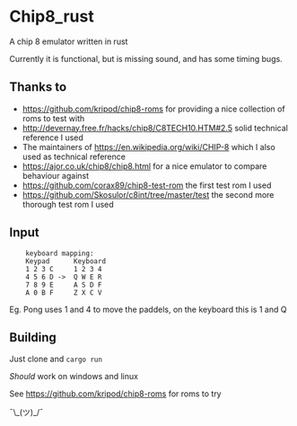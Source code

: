 # Chip8_rust

A chip 8 emulator written in rust

Currently it is functional, but is missing sound, and has some timing bugs.

## Thanks to
- https://github.com/kripod/chip8-roms for providing a nice collection of roms to test with
- http://devernay.free.fr/hacks/chip8/C8TECH10.HTM#2.5 solid technical reference I used
- The maintainers of https://en.wikipedia.org/wiki/CHIP-8 which I also used as technical reference
- https://ajor.co.uk/chip8/chip8.html for a nice emulator to compare behaviour against
- https://github.com/corax89/chip8-test-rom the first test rom I used
- https://github.com/Skosulor/c8int/tree/master/test the second more thorough test rom I used

## Input
```
    keyboard mapping:
    Keypad      Keyboard
    1 2 3 C     1 2 3 4
    4 5 6 D ->  Q W E R
    7 8 9 E     A S D F
    A 0 B F     Z X C V
 ```
 Eg. Pong uses 1 and 4 to move the paddels, on the keyboard this is 1 and Q

## Building

Just clone and `cargo run`

*Should* work on windows and linux

See https://github.com/kripod/chip8-roms for roms to try

¯\\\_(ツ)_/¯

